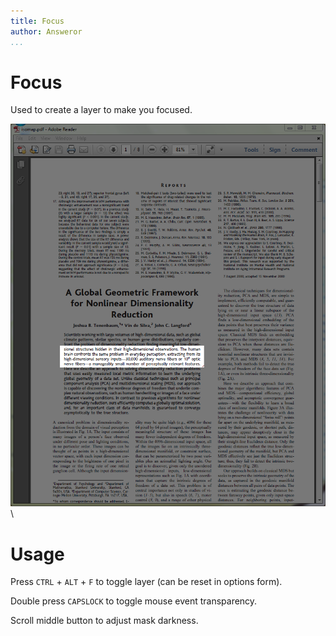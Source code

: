 ```yaml
---
title: Focus
author: Answeror
...
```


# Focus

Used to create a layer to make you focused.

![focus](https://github.com/Answeror/focus/raw/master/images/snapshot.png)\

# Usage

Press `CTRL` + `ALT` + `F` to toggle layer (can be reset in options form).

Double press `CAPSLOCK` to toggle mouse event transparency.

Scroll middle button to adjust mask darkness.

